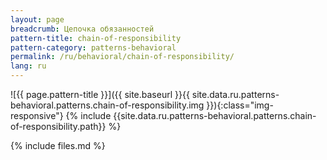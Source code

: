 ```yaml
---
layout: page
breadcrumb: Цепочка обязанностей
pattern-title: chain-of-responsibility
pattern-category: patterns-behavioral
permalink: /ru/behavioral/chain-of-responsibility/
lang: ru
---
```


![{{ page.pattern-title }}]({{ site.baseurl }}{{ site.data.ru.patterns-behavioral.patterns.chain-of-responsibility.img }}){:class="img-responsive"}
{% include {{site.data.ru.patterns-behavioral.patterns.chain-of-responsibility.path}} %}

{% include files.md %}